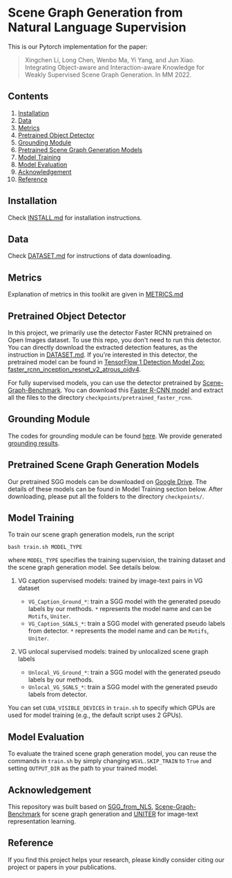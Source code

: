# Scene Graph Generation from Natural Language Supervision
This is our Pytorch implementation for the paper:
> Xingchen Li, Long Chen, Wenbo Ma, Yi Yang, and Jun Xiao. Integrating Object-aware and Interaction-aware Knowledge for Weakly Supervised Scene Graph Generation. In MM 2022.


## Contents

1. [Installation](#Installation)
2. [Data](#Data)
3. [Metrics](#Metrics)
4. [Pretrained Object Detector](#Pretrained-Object-Detector)
5. [Grounding Module](#Grounding-Module)
6. [Pretrained Scene Graph Generation Models](#Pretrained-Scene-Graph-Generation-Models)
7. [Model Training](#Model-Training)
8. [Model Evaluation](#Model-Evaluation)
9. [Acknowledgement](#Acknowledgement)
10. [Reference](#Reference)


## Installation

Check [INSTALL.md](INSTALL.md) for installation instructions.

## Data

Check [DATASET.md](DATASET.md) for instructions of data downloading.

## Metrics

Explanation of metrics in this toolkit are given in [METRICS.md](METRICS.md)

## Pretrained Object Detector

In this project, we primarily use the detector Faster RCNN pretrained on Open Images dataset. To use this repo, you don't need to run this detector. You can directly download the extracted detection features, as the instruction in [DATASET.md](DATASET.md). If you're interested in this detector, the pretrained model can be found in [TensorFlow 1 Detection Model Zoo: faster_rcnn_inception_resnet_v2_atrous_oidv4](https://github.com/tensorflow/models/blob/master/research/object_detection/g3doc/tf1_detection_zoo.md#open-images-trained-models). 

For fully supervised models, you can use the detector pretrained by [Scene-Graph-Benchmark](https://github.com/KaihuaTang/Scene-Graph-Benchmark.pytorch#pretrained-models). You can download this [Faster R-CNN model](https://onedrive.live.com/embed?cid=22376FFAD72C4B64&resid=22376FFAD72C4B64%21779870&authkey=AH5CPVb9g5E67iQ) and extract all the files to the directory `checkpoints/pretrained_faster_rcnn`.

## Grounding Module
The codes for grounding module can be found [here](https://github.com/ChopinSharp/ws-sgg-grounder).
We provide generated [grounding results](https://drive.google.com/drive/folders/1o7h_uMRSUt9uO3FTnm97G2204cMCCsV0?usp=sharing).

## Pretrained Scene Graph Generation Models

Our pretrained SGG models can be downloaded on [Google Drive](https://drive.google.com/drive/folders/1w9IPc-YqK-8YDlujhGJS4FEh605LrK5c?usp=sharing). The details of these models can be found in Model Training section below. After downloading, please put all the folders to the directory `checkpoints/`. 

## Model Training

To train our scene graph generation models, run the script
```
bash train.sh MODEL_TYPE
```
where `MODEL_TYPE` specifies the training supervision, the training dataset and the scene graph generation model. See details below.

1. VG caption supervised models: trained by image-text pairs in VG dataset
    * `VG_Caption_Ground_*`: train a SGG model with the generated pseudo labels by our methods. `*` represents the model name and can be `Motifs`, `Uniter`.
    * `VG_Caption_SGNLS_*`: train a SGG model with generated pseudo labels from detector. `*` represents the model name and can be `Motifs`, `Uniter`.

2. VG unlocal supervised models: trained by unlocalized scene graph labels
    * `Unlocal_VG_Ground_*`: train a SGG model with the generated pseudo labels by our methods.
    * `Unlocal_VG_SGNLS_*`: train a SGG model with the generated pseudo labels from detector.



You can set `CUDA_VISIBLE_DEVICES` in `train.sh` to specify which GPUs are used for model training (e.g., the default script uses 2 GPUs).

## Model Evaluation

To evaluate the trained scene graph generation model, you can reuse the commands in `train.sh` by simply changing `WSVL.SKIP_TRAIN` to `True` and setting `OUTPUT_DIR` as the path to your trained model. 

## Acknowledgement

This repository was built based on [SGG_from_NLS](https://github.com/YiwuZhong/SGG_from_NLS), [Scene-Graph-Benchmark](https://github.com/KaihuaTang/Scene-Graph-Benchmark.pytorch) for scene graph generation and [UNITER](https://github.com/ChenRocks/UNITER) for image-text representation learning.


## Reference
If you find this project helps your research, please kindly consider citing our project or papers in your publications.
